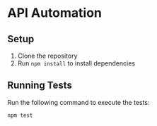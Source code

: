 # API Automation

## Setup

1. Clone the repository
2. Run `npm install` to install dependencies

## Running Tests

Run the following command to execute the tests:

```sh
npm test
